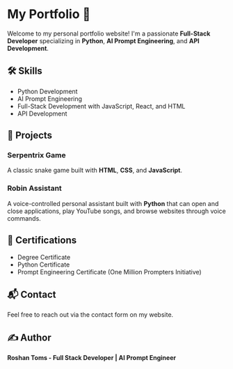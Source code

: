 # My Portfolio 🌟

Welcome to my personal portfolio website! I'm a passionate **Full-Stack Developer** specializing in **Python**, **AI Prompt Engineering**, and **API Development**.

## 🛠️ Skills

- Python Development
- AI Prompt Engineering
- Full-Stack Development with JavaScript, React, and HTML
- API Development

## 💪 Projects

### Serpentrix Game

A classic snake game built with **HTML**, **CSS**, and **JavaScript**.

### Robin Assistant

A voice-controlled personal assistant built with **Python** that can open and close applications, play YouTube songs, and browse websites through voice commands.

## 🎯 Certifications

- Degree Certificate
- Python Certificate
- Prompt Engineering Certificate (One Million Prompters Initiative)

## 📬 Contact

Feel free to reach out via the contact form on my website.


## ✍️ Author

**Roshan Toms - Full Stack Developer | AI Prompt Engineer**
